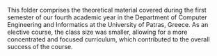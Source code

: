 This folder comprises the theoretical material covered during the first semester of our fourth academic year in the Department of Computer Engineering and Informatics at the University of Patras, Greece. 
As an elective course, the class size was smaller, allowing for a more concentrated and focused curriculum, which contributed to the overall success of the course.
